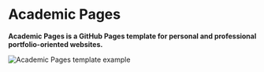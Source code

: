 # Academic Pages
**Academic Pages is a GitHub Pages template for personal and professional portfolio-oriented websites.**

![Academic Pages template example](images/homepage.png "Academic Pages template example")

